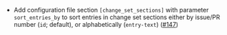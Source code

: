 - Add configuration file section `[change_set_sections]` with parameter
  `sort_entries_by` to sort entries in change set sections either by issue/PR
  number (`id`; default), or alphabetically (`entry-text`)
  ([\#147](https://github.com/informalsystems/unclog/pull/147))
